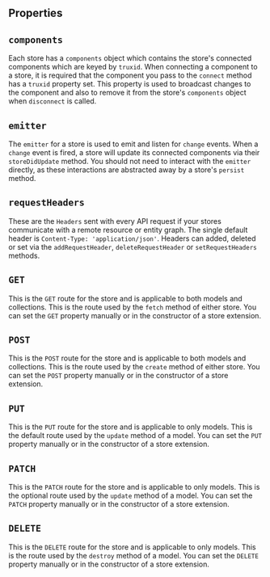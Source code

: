 ## Properties

## `components`

Each store has a `components` object which contains the store's connected components which are keyed by `truxid`. When connecting a component to a store, it is required that the component you pass to the `connect` method has a `truxid` property set. This property is used to broadcast changes to the component and also to remove it from the store's `components` object when `disconnect` is called.

## `emitter`

The `emitter` for a store is used to emit and listen for `change` events. When a `change` event is fired, a store will update its connected components via their `storeDidUpdate` method. You should not need to interact with the `emitter` directly, as these interactions are abstracted away by a store's `persist` method.

## `requestHeaders`

These are the `Headers` sent with every API request if your stores communicate with a remote resource or entity graph. The single default header is `Content-Type: 'application/json'`. Headers can added, deleted or set via the `addRequestHeader`, `deleteRequestHeader` or `setRequestHeaders` methods.

## `GET`

This is the `GET` route for the store and is applicable to both models and collections. This is the route used by the `fetch` method of either store. You can set the `GET` property manually or in the constructor of a store extension.

## `POST`

This is the `POST` route for the store and is applicable to both models and collections. This is the route used by the `create` method of either store. You can set the `POST` property manually or in the constructor of a store extension.

## `PUT`

This is the `PUT` route for the store and is applicable to only models. This is the default route used by the `update` method of a model. You can set the `PUT` property manually or in the constructor of a store extension.

## `PATCH`

This is the `PATCH` route for the store and is applicable to only models. This is the optional route used by the `update` method of a model. You can set the `PATCH` property manually or in the constructor of a store extension.

## `DELETE`

This is the `DELETE` route for the store and is applicable to only models. This is the route used by the `destroy` method of a model. You can set the `DELETE` property manually or in the constructor of a store extension.

